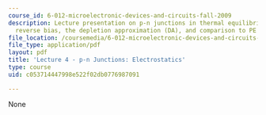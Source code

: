 ```yaml
---
course_id: 6-012-microelectronic-devices-and-circuits-fall-2009
description: Lecture presentation on p-n junctions in thermal equilibrium and under
  reverse bias, the depletion approximation (DA), and comparison to PE solution.
file_location: /coursemedia/6-012-microelectronic-devices-and-circuits-fall-2009/c053714447998e522f02db0776987091_MIT6_012F09_lec04.pdf
file_type: application/pdf
layout: pdf
title: 'Lecture 4 - p-n Junctions: Electrostatics'
type: course
uid: c053714447998e522f02db0776987091

---
```

None